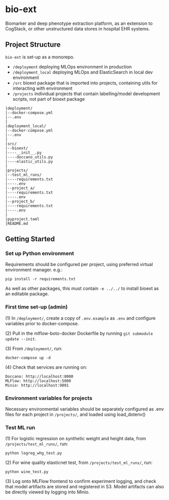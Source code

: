 # bio-ext
Biomarker and deep phenotype extraction platform, as an extension to CogStack, or other unstructured data stores in hospital EHR systems.

## Project Structure

`bio-ext` is set-up as a monorepo.

- `/deployment` deploying MLOps environment in production
- `/deployment_local` deploying MLOps and ElasticSearch in local dev environment
- `/src` bioext package that is imported into projects, containing utils for interacting with environment
- `/projects` individual projects that contain labelling/model development scripts, not part of bioext package

```
|deployment/
|--docker-compose.yml
|--.env
|
|deployment_local/
|--docker-compose.yml
|--.env
|
|src/
|--bioext/
|----__init__.py
|----doccano_utils.py
|----elastic_utils.py
|
|projects/
|--test_ml_runs/
|----requirements.txt
|----.env
|--project_a/
|----requirements.txt
|----.env
|--project_b/
|----requirements.txt
|----.env
|
|pyproject.toml
|README.md
```

## Getting Started

### Set up Python environment

Requirements should be configured per project, using preferred virtual environment manager. e.g.:
```
pip install -r requirements.txt
```
As well as other packages, this must contain `-e ../../` to install bioext as an editable package.

### First time set-up (admin)

(1) In `/deployment/`, create a copy of `.env.example` as `.env` and configure variables prior to docker-compose.

(2) Pull in the mlflow-boto-docker Dockerfile by running `git submodule update --init`.

(3) From `/deployment/`, run:
```
docker-compose up -d
```

(4) Check that services are running on:
```
Doccano: http://localhost:8000
MLFlow: http://localhost:5000
Minio: http://localhost:9001
```

### Environment variables for projects

Necessary environmental variables should be separately configured as .env files for each project in `/projects/`, and loaded using load_dotenv()

### Test ML run

(1) For logistic regression on synthetic weight and height data, from `/projects/test_ml_runs/`, run:
```
python logreg_whg_test.py
```

(2) For wine quality elasticnet test, from `/projects/test_ml_runs/`, run:
```
python wine_test.py
```

(3) Log onto MLFlow frontend to confirm experiment logging, and check that model artifacts are stored and registered in S3. Model artifacts can also be directly viewed by logging into Minio.
